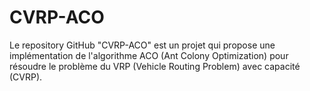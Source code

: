 # CVRP-ACO
Le repository GitHub "CVRP-ACO" est un projet qui propose une implémentation de l'algorithme ACO (Ant Colony Optimization) pour résoudre le problème du VRP (Vehicle Routing Problem) avec capacité (CVRP).
